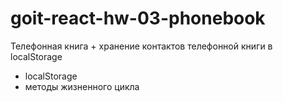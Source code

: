 # goit-react-hw-03-phonebook

Телефонная книга + хранение контактов телефонной книги в localStorage

-   localStorage
-   методы жизненного цикла
